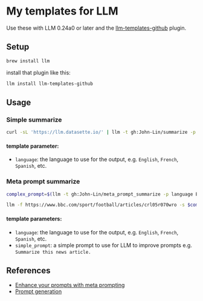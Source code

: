 # My templates for LLM
Use these with LLM 0.24a0 or later and the [llm-templates-github](https://github.com/simonw/llm-templates-github) plugin.

## Setup

```bash
brew install llm
```

install that plugin like this:

```bash
llm install llm-templates-github
```

## Usage

### Simple summarize

```bash
curl -sL 'https://llm.datasette.io/' | llm -t gh:John-Lin/summarize -p language English
```

#### template parameter:
- `language`: the language to use for the output, e.g. `English`, `French`, `Spanish`, etc.

### Meta prompt summarize

```bash
complex_prompt=$(llm -t gh:John-Lin/meta_prompt_summarize -p language English)

llm -f https://www.bbc.com/sport/football/articles/crl05r070wro -s $complex_prompt
```

#### template parameters:

- `language`: the language to use for the output, e.g. `English`, `French`, `Spanish`, etc.
- `simple_prompt`: a simple prompt to use for LLM to improve prompts e.g. `Summarize this news article.`

## References
- [Enhance your prompts with meta prompting](https://cookbook.openai.com/examples/enhance_your_prompts_with_meta_prompting)
- [Prompt generation](https://platform.openai.com/docs/guides/prompt-generation?context=text-out)
